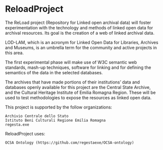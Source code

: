 ReloadProject
=============

The ReLoad project (Repository for Linked open archival data) will foster experimentation with the technology and methods of linked open data for archival resources. Its goal is the creation of a web of linked archival data.

LOD-LAM, which is an acronym for Linked Open Data for Libraries, Archives and Museums, is an umbrella term for the community and active projects in this area.

The first experimental phase will make use of W3C semantic web standards, mash-up techniques, software for linking and for defining the semantics of the data in the selected databases.

The archives that have made portions of their institutions’ data and databases openly available for this project are the Central State Archive, and the Cultural Heritage Institute of Emilia Romagna Region. These will be used to test methodologies to expose the resources as linked open data.

This project is supported by the follow organizations:

    Archivio Centrale dello Stato
    Istituto Beni Culturali Regione Emilia Romagna
    regesta.exe

ReloadProject uses:
    
    OCSA Ontology (https://github.com/regestaexe/OCSA-ontology)
    
